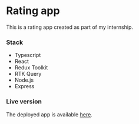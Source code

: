 # Rating app

This is a rating app created as part of my internship.

### Stack

- Typescript
- React
- Redux Toolkit
- RTK Query
- Node.js
- Express

### Live version

The deployed app is available [here](https://ratingapp-production.up.railway.app).